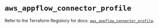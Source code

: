 # `aws_appflow_connector_profile`

Refer to the Terraform Registory for docs: [`aws_appflow_connector_profile`](https://registry.terraform.io/providers/hashicorp/aws/5.23.1/docs/resources/appflow_connector_profile).
